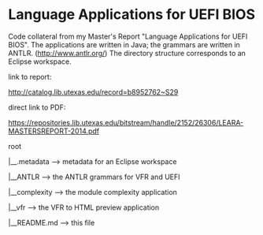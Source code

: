 Language Applications for UEFI BIOS
===================================

Code collateral from my Master's Report "Language Applications for UEFI BIOS".  The applications are written in Java; the grammars are written in ANTLR. (http://www.antlr.org/)  The directory structure corresponds to an Eclipse workspace.

link to report:

http://catalog.lib.utexas.edu/record=b8952762~S29

direct link to PDF:

https://repositories.lib.utexas.edu/bitstream/handle/2152/26306/LEARA-MASTERSREPORT-2014.pdf

root

 |__.metadata    --> metadata for an Eclipse workspace
 
 |__ANTLR        --> the ANTLR grammars for VFR and UEFI
 
 |__complexity   --> the module complexity application
 
 |__vfr          --> the VFR to HTML preview application
 
 |__README.md    --> this file